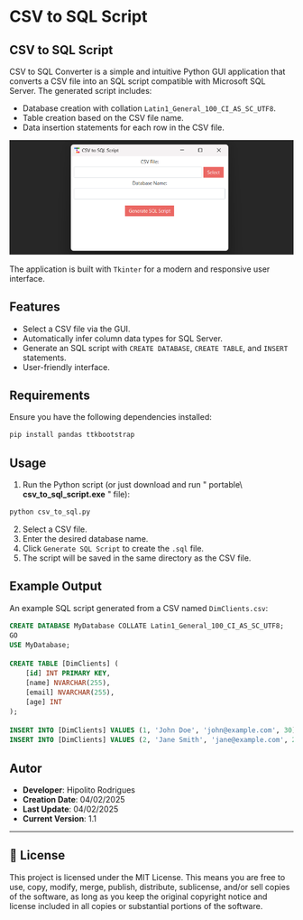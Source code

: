# CSV to SQL Script

## CSV to SQL Script
CSV to SQL Converter is a simple and intuitive Python GUI application that converts a CSV file into an SQL script compatible with Microsoft SQL Server. The generated script includes:
- Database creation with collation `Latin1_General_100_CI_AS_SC_UTF8`.
- Table creation based on the CSV file name.
- Data insertion statements for each row in the CSV file.

![alt text](https://github.com/hipolitorodrigues/assets-for-github/blob/373671accf24bbada67b5d866b5f6946dc5cf35f/images/01/img-csv_to_sql.png)

The application is built with `Tkinter` for a modern and responsive user interface.

## Features
- Select a CSV file via the GUI.
- Automatically infer column data types for SQL Server.
- Generate an SQL script with `CREATE DATABASE`, `CREATE TABLE`, and `INSERT` statements.
- User-friendly interface.

## Requirements
Ensure you have the following dependencies installed:

```sh
pip install pandas ttkbootstrap
```

## Usage
1. Run the Python script (or just download and run " portable\ **csv_to_sql_script.exe** " file):

```sh
python csv_to_sql.py
```

2. Select a CSV file.
3. Enter the desired database name.
4. Click `Generate SQL Script` to create the `.sql` file.
5. The script will be saved in the same directory as the CSV file.

## Example Output
An example SQL script generated from a CSV named `DimClients.csv`:

```sql
CREATE DATABASE MyDatabase COLLATE Latin1_General_100_CI_AS_SC_UTF8;
GO
USE MyDatabase;

CREATE TABLE [DimClients] (
    [id] INT PRIMARY KEY,
    [name] NVARCHAR(255),
    [email] NVARCHAR(255),
    [age] INT
);

INSERT INTO [DimClients] VALUES (1, 'John Doe', 'john@example.com', 30);
INSERT INTO [DimClients] VALUES (2, 'Jane Smith', 'jane@example.com', 25);
```

## Autor

- **Developer**: Hipolito Rodrigues
- **Creation Date**: 04/02/2025
- **Last Update**: 04/02/2025
- **Current Version**: 1.1

---

## 📜 License

This project is licensed under the MIT License. This means you are free to use, copy, modify, merge, publish, distribute, sublicense, and/or sell copies of the software, as long as you keep the original copyright notice and license included in all copies or substantial portions of the software.
